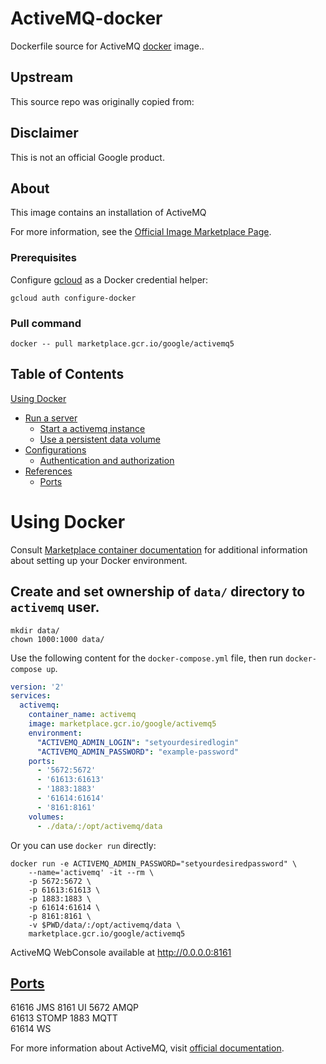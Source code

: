 ActiveMQ-docker
============
Dockerfile source for ActiveMQ [docker](https://docker.io) image..

## Upstream
This source repo was originally copied from:


## Disclaimer
This is not an official Google product.

## About
This image contains an installation of ActiveMQ

For more information, see the
[Official Image Marketplace Page](https://console.cloud.google.com/marketplace/product/bitnami-launchpad/activemq).

### Prerequisites

Configure [gcloud](https://cloud.google.com/sdk/gcloud/) as a Docker credential helper:

```shell
gcloud auth configure-docker
```
### Pull command

```shell
docker -- pull marketplace.gcr.io/google/activemq5
```
## Table of Contents

 [Using Docker](#using-docker)
  * [Run a  server](#run-a-activemq-server-docker)
    * [Start a activemq instance](#start-a-activemq-instance-docker)
    * [Use a persistent data volume](#use-a-persistent-data-volume-docker)
  * [Configurations](#configurations-docker)
    * [Authentication and authorization](#authentication-and-authorization-docker)
* [References](#references)
  * [Ports](#references-ports)

# Using Docker

Consult [Marketplace container documentation](https://cloud.google.com/marketplace/docs/container-images)
for additional information about setting up your Docker environment.

## Create and set ownership of `data/` directory to `activemq` user.
```shell
mkdir data/
chown 1000:1000 data/
```

Use the following content for the `docker-compose.yml` file, then run `docker-compose up`.

```yaml
version: '2'
services:
  activemq:
    container_name: activemq
    image: marketplace.gcr.io/google/activemq5
    environment:
      "ACTIVEMQ_ADMIN_LOGIN": "setyourdesiredlogin"
      "ACTIVEMQ_ADMIN_PASSWORD": "example-password"
    ports:
      - '5672:5672'
      - '61613:61613'
      - '1883:1883'
      - '61614:61614'
      - '8161:8161'
    volumes:
      - ./data/:/opt/activemq/data

  ```
  
Or you can use `docker run` directly:

```shell
docker run -e ACTIVEMQ_ADMIN_PASSWORD="setyourdesiredpassword" \
    --name='activemq' -it --rm \
    -p 5672:5672 \
    -p 61613:61613 \
    -p 1883:1883 \
    -p 61614:61614 \
    -p 8161:8161 \
    -v $PWD/data/:/opt/activemq/data \
    marketplace.gcr.io/google/activemq5
```

ActiveMQ WebConsole available at http://0.0.0.0:8161

## [Ports](#references-ports)

61616 JMS
8161  UI
5672  AMQP  
61613 STOMP
1883  MQTT  
61614 WS    

For more information about ActiveMQ, visit [official documentation](https://activemq.apache.org/).

